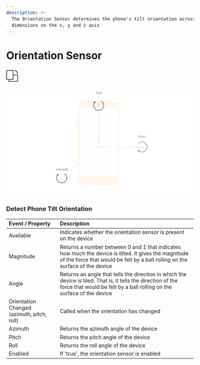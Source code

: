 ```yaml
---
description: >-
  The Orientation Sensor determines the phone's tilt orientation across 3
  dimensions on the x, y and z axis
---
```


# Orientation Sensor

###  ![](../../../../.gitbook/assets/orientation-sensor-icon.png)

![](../../../../.gitbook/assets/orientation-fig-1.png)

### Detect Phone Tilt Orientation

| Event / Property | Description |
| :--- | :--- |
| Available | Indicates whether the orientation sensor is present on the device |
| Magnitude | Returns a number between 0 and 1 that indicates how much the device is tilted. It gives the magnitude of the force that would be felt by a ball rolling on the surface of the device |
| Angle | Returns an angle that tells the direction in which the device is tiled. That is, it tells the direction of the force that would be felt by a ball rolling on the surface of the device |
| Orientation Changed \(azimuth, pitch, roll\) | Called when the orientation has changed |
| Azimuth | Returns the azimuth angle of the device |
| Pitch | Returns the pitch angle of the device |
| Roll | Returns the roll angle of the device |
| Enabled | If 'true', the orientation sensor is enabled |

